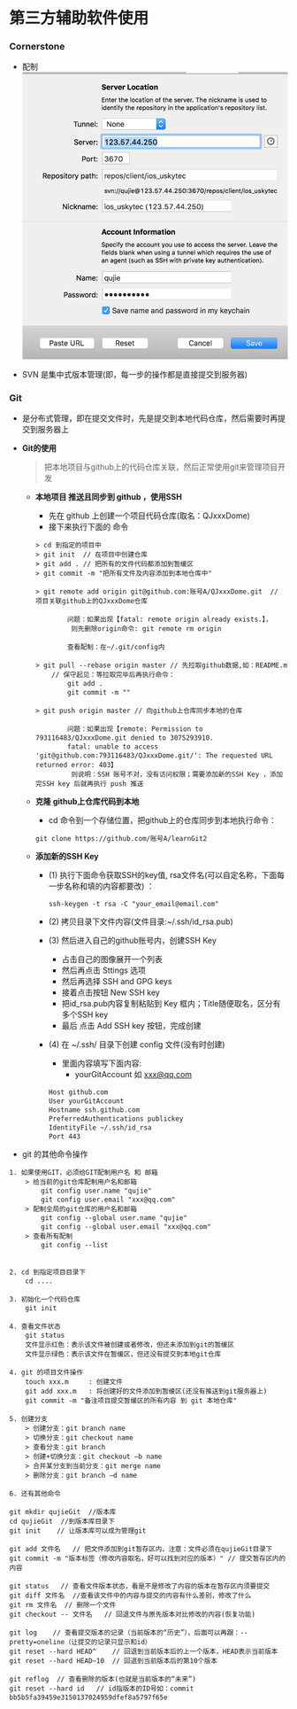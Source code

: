 # 第三方辅助软件使用

### Cornerstone
- 配制
![](./images/Cornerstone配制.png)

- SVN 是集中式版本管理(即，每一步的操作都是直接提交到服务器)

### Git
- 是分布式管理，即在提交文件时，先是提交到本地代码仓库，然后需要时再提交到服务器上

- **Git的使用**

    > 把本地项目与github上的代码仓库关联，然后正常使用git来管理项目开发

    - **本地项目 推送且同步到 github ，使用SSH**
        - 先在 github 上创建一个项目代码仓库(取名：QJxxxDome)
        - 接下来执行下面的 命令
        ```
        > cd 到指定的项目中
        > git init  // 在项目中创建仓库
        > git add . // 把所有的文件代码都添加到暂缓区
        > git commit -m "把所有文件及内容添加到本地仓库中"

        > git remote add origin git@github.com:账号A/QJxxxDome.git  // 项目关联github上的QJxxxDome仓库

                问题：如果出现【fatal: remote origin already exists.】，
                 则先删除origin命令: git remote rm origin

                查看配制：在~/.git/config内

        > git pull --rebase origin master // 先拉取github数据,如：README.m
            // 保守起见：等拉取完毕后再执行命令：
                git add .
                git commit -m ""

        > git push origin master // 向github上仓库同步本地的仓库

                问题：如果出现【remote: Permission to 793116483/QJxxxDome.git denied to 3075293910.
                fatal: unable to access 'git@github.com:793116483/QJxxxDome.git/': The requested URL returned error: 403】
                 则说明：SSH 账号不对，没有访问权限；需要添加新的SSH Key ，添加完SSH key 后就再执行 push 推送
        ```

    - **克隆 github上仓库代码到本地**
        - cd 命令到一个存储位置，把github上的仓库同步到本地执行命令：
        ```
        git clone https://github.com/账号A/learnGit2
        ```

    - **添加新的SSH Key**
        - (1) 执行下面命令获取SSH的key值, rsa文件名(可以自定名称，下面每一步名称和填的内容都要改) ：
            ```
            ssh-keygen -t rsa -C "your_email@email.com"
            ```

        - (2) 拷贝目录下文件内容(文件目录:~/.ssh/id_rsa.pub)

        - (3) 然后进入自己的github账号内，创建SSH Key
            - 占击自己的图像展开一个列表
            - 然后再点击 Sttings 选项
            - 然后再选择 SSH and GPG keys
            - 接着点击按钮 New SSH key
            - 把id_rsa.pub内容复制粘贴到 Key 框内；Title随便取名，区分有多个SSH key
            - 最后 点击 Add SSH key 按钮，完成创建

        - (4) 在 ~/.ssh/ 目录下创建 config 文件(没有时创建)
            - 里面内容填写下面内容:
                - yourGitAccount 如 xxx@qq.com
            ```
            Host github.com
            User yourGitAccount
            Hostname ssh.github.com
            PreferredAuthentications publickey
            IdentityFile ~/.ssh/id_rsa
            Port 443
            ```


- git 的其他命令操作

```
1. 如果使用GIT，必须给GIT配制用户名 和 邮箱
    > 给当前的git仓库配制用户名和邮箱
        git config user.name "qujie"
        git config user.email "xxx@qq.com"
    > 配制全局的git仓库的用户名和邮箱
        git config --global user.name "qujie"
        git config --global user.email "xxx@qq.com"
    > 查看所有配制
        git config --list


2. cd 到指定项目目录下
    cd ....

3. 初始化一个代码仓库
    git init

4. 查看文件状态
    git status
    文件显示红色：表示该文件被创建或者修改，但还未添加到git的暂缓区
    文件显示绿色：表示该文件在暂缓区，但还没有提交到本地git仓库

4. git 的项目文件操作
    touch xxx.m     : 创建文件
    git add xxx.m   : 将创建好的文件添加到暂缓区(还没有推送到git服务器上)
    git commit -m "备注项目提交暂缓区的所有内容 到 git 本地仓库"

5. 创建分支
    > 创建分支：git branch name
    > 切换分支：git checkout name
    > 查看分支：git branch
    > 创建+切换分支：git checkout –b name
    > 合并某分支到当前分支：git merge name
    > 删除分支：git branch –d name

6. 还有其他命令

git mkdir qujieGit  //版本库
cd qujieGit  //到版本库目录下
git init    // 让版本库可以成为管理git

git add 文件名   // 把文件添加到git暂存区内，注意：文件必须在qujieGit目录下
git commit -m "版本标签（修改内容取名，好可以找到对应的版本）" // 提交暂存区内的内容

git status   // 查看文件版本状态，看是不是修改了内容的版本在暂存区内须要提交
git diff 文件名  //查看该文件中的内容与提交的内容有什么差别，修改了什么
git rm 文件名  // 删除一个文件
git checkout -- 文件名   // 回退文件与原先版本对比修改的内容(恢复功能)

git log    // 查看提交版本的记录（当前版本的“历史”），后面可以再跟：--pretty=oneline（让提交的记录只显示和id）
git reset --hard HEAD^    // 回退到当前版本后的上一个版本，HEAD表示当前版本
git reset --hard HEAD~10  // 回退到当前版本后的第10个版本

git reflog  // 查看删除的版本(也就是当前版本的“未来”)
git reset --hard id   // id指版本的ID号如：commit bb5b5fa39459e3150137024959dfef8a5797f65e
```


